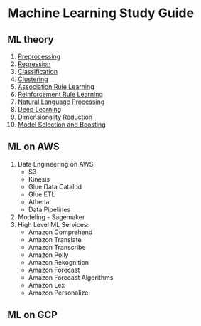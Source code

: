 # Machine Learning Study Guide

## ML theory
1. [Preprocessing](ML_theory/1_Preprocessing.md)
2. [Regression](ML_theory/2_Regression.md)
3. [Classification](ML_theory/3_Classification.md)
4. [Clustering](ML_theory/4_Clustering.md)
5. [Association Rule Learning](ML_theory/5_Association_Rule_Learning.md)
6. [Reinforcement Rule Learning](ML_theory/6_Reinforcement_Rule_Learning.md)
7. [Natural Language Processing](ML_theory/7_NLP.md)
8. [Deep Learning](ML_theory/8_DL.md)
9. [Dimensionality Reduction](ML_theory/9_Dimensionality_Reduction.md)
10. [Model Selection and Boosting](ML_theory/10_Model_Selection_and_Boosting.md)

## ML on AWS
1. Data Engineering on AWS
    - S3
    - Kinesis
    - Glue Data Catalod
    - Glue ETL
    - Athena
    - Data Pipelines
2. Modeling - Sagemaker
3. High Level ML Services:
    - Amazon Comprehend
    - Amazon Translate
    - Amazon Transcribe
    - Amazon Polly
    - Amazon Rekognition
    - Amazon Forecast
    - Amazon Forecast Algorithms
    - Amazon Lex
    - Amazon Personalize
 
 ## ML on GCP
